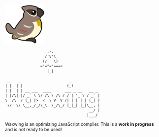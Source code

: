 ![Waxwing logo](https://raw.githubusercontent.com/bendmorris/waxwing/master/assets/waxwing-128.png)

```
                   .-.
                  /'v'\
                 (/   \)
                ='="="===<
                   |_|

 _    _                      _             
| |  | |                    (_)            
| |  | | __ ___  ____      ___ _ __   __ _ 
| |/\| |/ _` \ \/ /\ \ /\ / / | '_ \ / _` |
\  /\  / (_| |>  <  \ V  V /| | | | | (_| |
 \/  \/ \__,_/_/\_\  \_/\_/ |_|_| |_|\__, |
                                      __/ |
                                     |___/ 
```

Waxwing is an optimizing JavaScript compiler. This is a **work in progress** and is not ready to be used!
